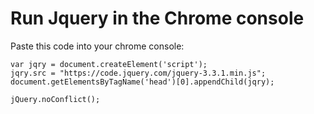 # Run Jquery in the Chrome console

Paste this code into your chrome console:

	var jqry = document.createElement('script');
	jqry.src = "https://code.jquery.com/jquery-3.3.1.min.js";
	document.getElementsByTagName('head')[0].appendChild(jqry);
	
	jQuery.noConflict();
